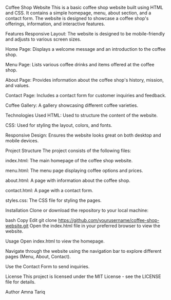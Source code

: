 Coffee Shop Website
This is a basic coffee shop website built using HTML and CSS. It contains a simple homepage, menu, about section, and a contact form. The website is designed to showcase a coffee shop's offerings, information, and interactive features.

Features
Responsive Layout: The website is designed to be mobile-friendly and adjusts to various screen sizes.

Home Page: Displays a welcome message and an introduction to the coffee shop.

Menu Page: Lists various coffee drinks and items offered at the coffee shop.

About Page: Provides information about the coffee shop's history, mission, and values.

Contact Page: Includes a contact form for customer inquiries and feedback.

Coffee Gallery: A gallery showcasing different coffee varieties.

Technologies Used
HTML: Used to structure the content of the website.

CSS: Used for styling the layout, colors, and fonts.

Responsive Design: Ensures the website looks great on both desktop and mobile devices.

Project Structure
The project consists of the following files:

index.html: The main homepage of the coffee shop website.

menu.html: The menu page displaying coffee options and prices.

about.html: A page with information about the coffee shop.

contact.html: A page with a contact form.

styles.css: The CSS file for styling the pages.

Installation
Clone or download the repository to your local machine:

bash
Copy
Edit
git clone https://github.com/yourusername/coffee-shop-website.git
Open the index.html file in your preferred browser to view the website.

Usage
Open index.html to view the homepage.

Navigate through the website using the navigation bar to explore different pages (Menu, About, Contact).

Use the Contact Form to send inquiries.

License
This project is licensed under the MIT License - see the LICENSE file for details.

Author
Amna Tariq
